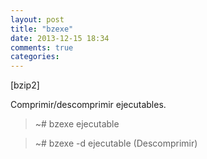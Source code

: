 ```yaml
---
layout: post
title: "bzexe"
date: 2013-12-15 18:34
comments: true
categories: 
---
```

[bzip2]

Comprimir/descomprimir ejecutables.

>~# bzexe ejecutable

>~# bzexe -d ejecutable (Descomprimir)

